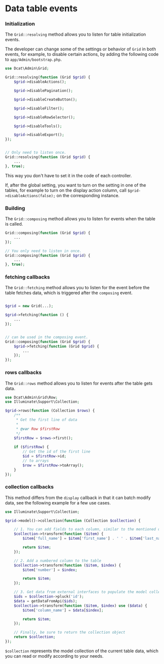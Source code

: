 # Data table events

### Initialization


The `Grid::resolving` method allows you to listen for table initialization events.


The developer can change some of the settings or behavior of `Grid` in both events, for example, to disable certain actions, by adding the following code to `app/Admin/bootstrap.php`.

```php
use Dcat\Admin\Grid;

Grid::resolving(function (Grid $grid) {
    $grid->disableActions();

    $grid->disablePagination();

    $grid->disableCreateButton();

    $grid->disableFilter();

    $grid->disableRowSelector();

    $grid->disableTools();

    $grid->disableExport();
});


// Only need to listen once.
Grid::resolving(function (Grid $grid) {
    ...
}, true);
```
This way you don't have to set it in the code of each controller.

If, after the global setting, you want to turn on the setting in one of the tables, for example to turn on the display action column, call `$grid->disableActions(false);` on the corresponding instance.


### Building

The `Grid::composing` method allows you to listen for events when the table is called.

```php
Grid::composing(function (Grid $grid) {
    ...
});

// You only need to listen in once.
Grid::composing(function (Grid $grid) {
    ...
}, true);
```

### fetching callbacks

The `Grid::fetching` method allows you to listen for the event before the table fetches data, which is triggered after the `composing` event.

```php

$grid = new Grid(...);

$grid->fetching(function () {
    ...
});


// can be used in the composing event.
Grid::composing(function (Grid $grid) {
    $grid->fetching(function (Grid $grid) {
        ...
    });
});
```

### rows callbacks

The `Grid::rows` method allows you to listen for events after the table gets data.

```php
use Dcat\Admin\Grid\Row;
use Illuminate\Support\Collection;

$grid->rows(function (Collection $rows) {
    /**
     * Get the first line of data
     *
     * @var Row $firstRow
     */
    $firstRow = $rows->first();
    
    if ($firstRow) {
        // Get the id of the first line
        $id = $firstRow->id;
        // to arrays
        $row = $firstRow->toArray();
    }
});
```

### collection callbacks

This method differs from the `display` callback in that it can batch modify data, see the following example for a few use cases.

```php
use Illuminate\Support\Collection;

$grid->model()->collection(function (Collection $collection) {

    // 1. You can add fields to each column, similar to the mentioned display callback role
    $collection->transform(function ($item) {
        $item['full_name'] = $item['first_name'] . ' ' . $item['last_name'];

        return $item;
    });

    // 2. Add a numbered column to the table
    $collection->transform(function ($item, $index) {
        $item['number'] = $index;

        return $item;
    });

    // 3. Get data from external interfaces to populate the model collection
    $ids = $collection->pluck('id');
    $data = getDataFromApi($ids);
    $collection->transform(function ($item, $index) use ($data) {
        $item['column_name'] = $data[$index];

        return $item;
    });

    // Finally, be sure to return the collection object
    return $collection;
});
```

`$collection` represents the model collection of the current table data, which you can read or modify according to your needs.


